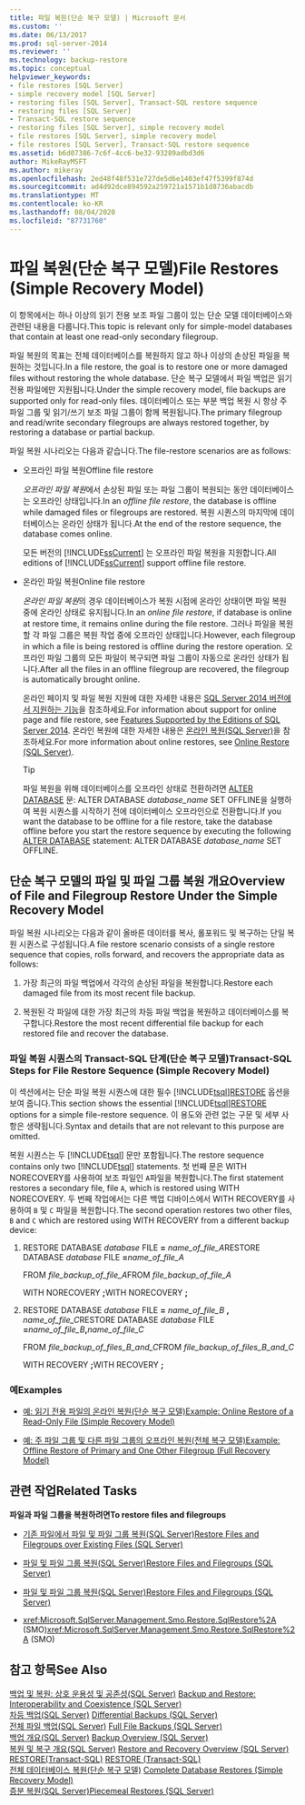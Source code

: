 ```yaml
---
title: 파일 복원(단순 복구 모델) | Microsoft 문서
ms.custom: ''
ms.date: 06/13/2017
ms.prod: sql-server-2014
ms.reviewer: ''
ms.technology: backup-restore
ms.topic: conceptual
helpviewer_keywords:
- file restores [SQL Server]
- simple recovery model [SQL Server]
- restoring files [SQL Server], Transact-SQL restore sequence
- restoring files [SQL Server]
- Transact-SQL restore sequence
- restoring files [SQL Server], simple recovery model
- file restores [SQL Server], simple recovery model
- file restores [SQL Server], Transact-SQL restore sequence
ms.assetid: b6d07386-7c6f-4cc6-be32-93289adbd3d6
author: MikeRayMSFT
ms.author: mikeray
ms.openlocfilehash: 2ed48f48f531e727de5d6e1403ef47f5399f874d
ms.sourcegitcommit: ad4d92dce894592a259721a1571b1d8736abacdb
ms.translationtype: MT
ms.contentlocale: ko-KR
ms.lasthandoff: 08/04/2020
ms.locfileid: "87731760"
---
```

# <a name="file-restores-simple-recovery-model"></a><span data-ttu-id="86058-102">파일 복원(단순 복구 모델)</span><span class="sxs-lookup"><span data-stu-id="86058-102">File Restores (Simple Recovery Model)</span></span>
  <span data-ttu-id="86058-103">이 항목에서는 하나 이상의 읽기 전용 보조 파일 그룹이 있는 단순 모델 데이터베이스와 관련된 내용을 다룹니다.</span><span class="sxs-lookup"><span data-stu-id="86058-103">This topic is relevant only for simple-model databases that contain at least one read-only secondary filegroup.</span></span>  
  
 <span data-ttu-id="86058-104">파일 복원의 목표는 전체 데이터베이스를 복원하지 않고 하나 이상의 손상된 파일을 복원하는 것입니다.</span><span class="sxs-lookup"><span data-stu-id="86058-104">In a file restore, the goal is to restore one or more damaged files without restoring the whole database.</span></span> <span data-ttu-id="86058-105">단순 복구 모델에서 파일 백업은 읽기 전용 파일에만 지원됩니다.</span><span class="sxs-lookup"><span data-stu-id="86058-105">Under the simple recovery model, file backups are supported only for read-only files.</span></span> <span data-ttu-id="86058-106">데이터베이스 또는 부분 백업 복원 시 항상 주 파일 그룹 및 읽기/쓰기 보조 파일 그룹이 함께 복원됩니다.</span><span class="sxs-lookup"><span data-stu-id="86058-106">The primary filegroup and read/write secondary filegroups are always restored together, by restoring a database or partial backup.</span></span>  
  
 <span data-ttu-id="86058-107">파일 복원 시나리오는 다음과 같습니다.</span><span class="sxs-lookup"><span data-stu-id="86058-107">The file-restore scenarios are as follows:</span></span>  
  
-   <span data-ttu-id="86058-108">오프라인 파일 복원</span><span class="sxs-lookup"><span data-stu-id="86058-108">Offline file restore</span></span>  
  
     <span data-ttu-id="86058-109">*오프라인 파일 복원*에서 손상된 파일 또는 파일 그룹이 복원되는 동안 데이터베이스는 오프라인 상태입니다.</span><span class="sxs-lookup"><span data-stu-id="86058-109">In an *offline file restore*, the database is offline while damaged files or filegroups are restored.</span></span> <span data-ttu-id="86058-110">복원 시퀀스의 마지막에 데이터베이스는 온라인 상태가 됩니다.</span><span class="sxs-lookup"><span data-stu-id="86058-110">At the end of the restore sequence, the database comes online.</span></span>  
  
     <span data-ttu-id="86058-111">모든 버전의 [!INCLUDE[ssCurrent](../../includes/sscurrent-md.md)] 는 오프라인 파일 복원을 지원합니다.</span><span class="sxs-lookup"><span data-stu-id="86058-111">All editions of [!INCLUDE[ssCurrent](../../includes/sscurrent-md.md)] support offline file restore.</span></span>  
  
-   <span data-ttu-id="86058-112">온라인 파일 복원</span><span class="sxs-lookup"><span data-stu-id="86058-112">Online file restore</span></span>  
  
     <span data-ttu-id="86058-113">*온라인 파일 복원*의 경우 데이터베이스가 복원 시점에 온라인 상태이면 파일 복원 중에 온라인 상태로 유지됩니다.</span><span class="sxs-lookup"><span data-stu-id="86058-113">In an *online file restore*, if database is online at restore time, it remains online during the file restore.</span></span> <span data-ttu-id="86058-114">그러나 파일을 복원할 각 파일 그룹은 복원 작업 중에 오프라인 상태입니다.</span><span class="sxs-lookup"><span data-stu-id="86058-114">However, each filegroup in which a file is being restored is offline during the restore operation.</span></span> <span data-ttu-id="86058-115">오프라인 파일 그룹의 모든 파일이 복구되면 파일 그룹이 자동으로 온라인 상태가 됩니다.</span><span class="sxs-lookup"><span data-stu-id="86058-115">After all the files in an offline filegroup are recovered, the filegroup is automatically brought online.</span></span>  
  
     <span data-ttu-id="86058-116">온라인 페이지 및 파일 복원 지원에 대한 자세한 내용은 [SQL Server 2014 버전에서 지원하는 기능](../../getting-started/features-supported-by-the-editions-of-sql-server-2014.md)을 참조하세요.</span><span class="sxs-lookup"><span data-stu-id="86058-116">For information about support for online page and file restore, see [Features Supported by the Editions of SQL Server 2014](../../getting-started/features-supported-by-the-editions-of-sql-server-2014.md).</span></span> <span data-ttu-id="86058-117">온라인 복원에 대한 자세한 내용은 [온라인 복원&#40;SQL Server&#41;](online-restore-sql-server.md)을 참조하세요.</span><span class="sxs-lookup"><span data-stu-id="86058-117">For more information about online restores, see [Online Restore &#40;SQL Server&#41;](online-restore-sql-server.md).</span></span>  
  
    > [!TIP]  
    >  <span data-ttu-id="86058-118">파일 복원을 위해 데이터베이스를 오프라인 상태로 전환하려면 [ALTER DATABASE](/sql/t-sql/statements/alter-database-transact-sql-set-options) 문: ALTER DATABASE *database_name* SET OFFLINE을 실행하여 복원 시퀀스를 시작하기 전에 데이터베이스 오프라인으로 전환합니다.</span><span class="sxs-lookup"><span data-stu-id="86058-118">If you want the database to be offline for a file restore, take the database offline before you start the restore sequence by executing the following [ALTER DATABASE](/sql/t-sql/statements/alter-database-transact-sql-set-options) statement: ALTER DATABASE *database_name* SET OFFLINE.</span></span>  
  

  
##  <a name="overview-of-file-and-filegroup-restore-under-the-simple-recovery-model"></a><a name="Overview"></a> <span data-ttu-id="86058-119">단순 복구 모델의 파일 및 파일 그룹 복원 개요</span><span class="sxs-lookup"><span data-stu-id="86058-119">Overview of File and Filegroup Restore Under the Simple Recovery Model</span></span>  
 <span data-ttu-id="86058-120">파일 복원 시나리오는 다음과 같이 올바른 데이터를 복사, 롤포워드 및 복구하는 단일 복원 시퀀스로 구성됩니다.</span><span class="sxs-lookup"><span data-stu-id="86058-120">A file restore scenario consists of a single restore sequence that copies, rolls forward, and recovers the appropriate data as follows:</span></span>  
  
1.  <span data-ttu-id="86058-121">가장 최근의 파일 백업에서 각각의 손상된 파일을 복원합니다.</span><span class="sxs-lookup"><span data-stu-id="86058-121">Restore each damaged file from its most recent file backup.</span></span>  
  
2.  <span data-ttu-id="86058-122">복원된 각 파일에 대한 가장 최근의 차등 파일 백업을 복원하고 데이터베이스를 복구합니다.</span><span class="sxs-lookup"><span data-stu-id="86058-122">Restore the most recent differential file backup for each restored file and recover the database.</span></span>  
  
### <a name="transact-sql-steps-for-file-restore-sequence-simple-recovery-model"></a><span data-ttu-id="86058-123">파일 복원 시퀀스의 Transact-SQL 단계(단순 복구 모델)</span><span class="sxs-lookup"><span data-stu-id="86058-123">Transact-SQL Steps for File Restore Sequence (Simple Recovery Model)</span></span>  
 <span data-ttu-id="86058-124">이 섹션에서는 단순 파일 복원 시퀀스에 대한 필수 [!INCLUDE[tsql](../../../includes/tsql-md.md)][RESTORE](/sql/t-sql/statements/restore-statements-transact-sql) 옵션을 보여 줍니다.</span><span class="sxs-lookup"><span data-stu-id="86058-124">This section shows the essential [!INCLUDE[tsql](../../../includes/tsql-md.md)][RESTORE](/sql/t-sql/statements/restore-statements-transact-sql) options for a simple file-restore sequence.</span></span> <span data-ttu-id="86058-125">이 용도와 관련 없는 구문 및 세부 사항은 생략됩니다.</span><span class="sxs-lookup"><span data-stu-id="86058-125">Syntax and details that are not relevant to this purpose are omitted.</span></span>  
  
 <span data-ttu-id="86058-126">복원 시퀀스는 두 [!INCLUDE[tsql](../../../includes/tsql-md.md)] 문만 포함됩니다.</span><span class="sxs-lookup"><span data-stu-id="86058-126">The restore sequence contains only two [!INCLUDE[tsql](../../../includes/tsql-md.md)] statements.</span></span> <span data-ttu-id="86058-127">첫 번째 문은 WITH NORECOVERY를 사용하여 보조 파일인 `A`파일을 복원합니다.</span><span class="sxs-lookup"><span data-stu-id="86058-127">The first statement restores a secondary file, file `A`, which is restored using WITH NORECOVERY.</span></span> <span data-ttu-id="86058-128">두 번째 작업에서는 다른 백업 디바이스에서 WITH RECOVERY를 사용하여 `B` 및 `C` 파일을 복원합니다.</span><span class="sxs-lookup"><span data-stu-id="86058-128">The second operation restores two other files, `B` and `C` which are restored using WITH RECOVERY from a different backup device:</span></span>  
  
1.  <span data-ttu-id="86058-129">RESTORE DATABASE *database* FILE **=** _name_of_file_A_</span><span class="sxs-lookup"><span data-stu-id="86058-129">RESTORE DATABASE *database* FILE **=**_name_of_file_A_</span></span>  
  
     <span data-ttu-id="86058-130">FROM *file_backup_of_file_A*</span><span class="sxs-lookup"><span data-stu-id="86058-130">FROM *file_backup_of_file_A*</span></span>  
  
     <span data-ttu-id="86058-131">WITH NORECOVERY **;**</span><span class="sxs-lookup"><span data-stu-id="86058-131">WITH NORECOVERY **;**</span></span>  
  
2.  <span data-ttu-id="86058-132">RESTORE DATABASE *database* FILE **=** _name_of_file_B_ **,** _name_of_file_C_</span><span class="sxs-lookup"><span data-stu-id="86058-132">RESTORE DATABASE *database* FILE **=**_name_of_file_B_**,**_name_of_file_C_</span></span>  
  
     <span data-ttu-id="86058-133">FROM *file_backup_of_files_B_and_C*</span><span class="sxs-lookup"><span data-stu-id="86058-133">FROM *file_backup_of_files_B_and_C*</span></span>  
  
     <span data-ttu-id="86058-134">WITH RECOVERY **;**</span><span class="sxs-lookup"><span data-stu-id="86058-134">WITH RECOVERY **;**</span></span>  
  
### <a name="examples"></a><span data-ttu-id="86058-135">예</span><span class="sxs-lookup"><span data-stu-id="86058-135">Examples</span></span>  
  
-   [<span data-ttu-id="86058-136">예: 읽기 전용 파일의 온라인 복원&#40;단순 복구 모델&#41;</span><span class="sxs-lookup"><span data-stu-id="86058-136">Example: Online Restore of a Read-Only File &#40;Simple Recovery Model&#41;</span></span>](example-online-restore-of-a-read-only-file-simple-recovery-model.md)  
  
-   [<span data-ttu-id="86058-137">예: 주 파일 그룹 및 다른 파일 그룹의 오프라인 복원&#40;전체 복구 모델&#41;</span><span class="sxs-lookup"><span data-stu-id="86058-137">Example: Offline Restore of Primary and One Other Filegroup &#40;Full Recovery Model&#41;</span></span>](example-offline-restore-of-primary-and-one-other-filegroup-full-recovery-model.md)  
  
 
  
##  <a name="related-tasks"></a><a name="RelatedTasks"></a> <span data-ttu-id="86058-138">관련 작업</span><span class="sxs-lookup"><span data-stu-id="86058-138">Related Tasks</span></span>  
 <span data-ttu-id="86058-139">**파일과 파일 그룹을 복원하려면**</span><span class="sxs-lookup"><span data-stu-id="86058-139">**To restore files and filegroups**</span></span>  
  
-   [<span data-ttu-id="86058-140">기존 파일에서 파일 및 파일 그룹 복원&#40;SQL Server&#41;</span><span class="sxs-lookup"><span data-stu-id="86058-140">Restore Files and Filegroups over Existing Files &#40;SQL Server&#41;</span></span>](restore-files-and-filegroups-over-existing-files-sql-server.md)  
  
-   [<span data-ttu-id="86058-141">파일 및 파일 그룹 복원&#40;SQL Server&#41;</span><span class="sxs-lookup"><span data-stu-id="86058-141">Restore Files and Filegroups &#40;SQL Server&#41;</span></span>](restore-files-and-filegroups-sql-server.md)  
  
-   [<span data-ttu-id="86058-142">파일 및 파일 그룹 복원&#40;SQL Server&#41;</span><span class="sxs-lookup"><span data-stu-id="86058-142">Restore Files and Filegroups &#40;SQL Server&#41;</span></span>](restore-files-and-filegroups-sql-server.md)  
  
-   <span data-ttu-id="86058-143"><xref:Microsoft.SqlServer.Management.Smo.Restore.SqlRestore%2A> (SMO)</span><span class="sxs-lookup"><span data-stu-id="86058-143"><xref:Microsoft.SqlServer.Management.Smo.Restore.SqlRestore%2A> (SMO)</span></span>  
  
  
  
## <a name="see-also"></a><span data-ttu-id="86058-144">참고 항목</span><span class="sxs-lookup"><span data-stu-id="86058-144">See Also</span></span>  
 <span data-ttu-id="86058-145">[백업 및 복원: 상호 운용성 및 공존성&#40;SQL Server&#41;](backup-and-restore-interoperability-and-coexistence-sql-server.md) </span><span class="sxs-lookup"><span data-stu-id="86058-145">[Backup and Restore: Interoperability and Coexistence &#40;SQL Server&#41;](backup-and-restore-interoperability-and-coexistence-sql-server.md) </span></span>  
 <span data-ttu-id="86058-146">[차등 백업&#40;SQL Server&#41;](differential-backups-sql-server.md) </span><span class="sxs-lookup"><span data-stu-id="86058-146">[Differential Backups &#40;SQL Server&#41;](differential-backups-sql-server.md) </span></span>  
 <span data-ttu-id="86058-147">[전체 파일 백업&#40;SQL Server&#41;](full-file-backups-sql-server.md) </span><span class="sxs-lookup"><span data-stu-id="86058-147">[Full File Backups &#40;SQL Server&#41;](full-file-backups-sql-server.md) </span></span>  
 <span data-ttu-id="86058-148">[백업 개요&#40;SQL Server&#41;](backup-overview-sql-server.md) </span><span class="sxs-lookup"><span data-stu-id="86058-148">[Backup Overview &#40;SQL Server&#41;](backup-overview-sql-server.md) </span></span>  
 <span data-ttu-id="86058-149">[복원 및 복구 개요&#40;SQL Server&#41;](restore-and-recovery-overview-sql-server.md) </span><span class="sxs-lookup"><span data-stu-id="86058-149">[Restore and Recovery Overview &#40;SQL Server&#41;](restore-and-recovery-overview-sql-server.md) </span></span>  
 <span data-ttu-id="86058-150">[RESTORE&#40;Transact-SQL&#41;](/sql/t-sql/statements/restore-statements-transact-sql) </span><span class="sxs-lookup"><span data-stu-id="86058-150">[RESTORE &#40;Transact-SQL&#41;](/sql/t-sql/statements/restore-statements-transact-sql) </span></span>  
 <span data-ttu-id="86058-151">[전체 데이터베이스 복원&#40;단순 복구 모델&#41;](complete-database-restores-simple-recovery-model.md) </span><span class="sxs-lookup"><span data-stu-id="86058-151">[Complete Database Restores &#40;Simple Recovery Model&#41;](complete-database-restores-simple-recovery-model.md) </span></span>  
 [<span data-ttu-id="86058-152">증분 복원&#40;SQL Server&#41;</span><span class="sxs-lookup"><span data-stu-id="86058-152">Piecemeal Restores &#40;SQL Server&#41;</span></span>](piecemeal-restores-sql-server.md)  
  
  
